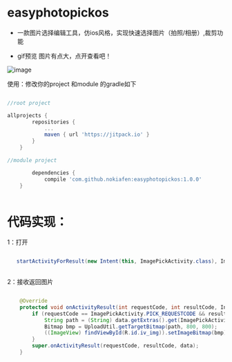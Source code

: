 # easyphotopickos

* 一款图片选择编辑工具，仿ios风格，实现快速选择图片（拍照/相册）,裁剪功能

 * gif预览 图片有点大，点开查看吧！
 
![image](https://github.com/nokiafen/easyphotopickos/tree/master/preview/movie.gif)

使用：修改你的project 和module 的gradle如下
```gradle

//root project

allprojects {
		repositories {
			...
			maven { url 'https://jitpack.io' }
		}
	}
    
//module project

    	dependencies {
	        compile 'com.github.nokiafen:easyphotopickos:1.0.0'
	}
  
```
# 代码实现：

 1：打开
 
```java

   startActivityForResult(new Intent(this, ImagePickActivity.class), ImagePickActivity.PICK_REQUESTCODE);  //打开操作
  
```

 2：接收返回图片

```java

    @Override
    protected void onActivityResult(int requestCode, int resultCode, Intent data) {
        if (requestCode == ImagePickActivity.PICK_REQUESTCODE && resultCode == Activity.RESULT_OK) {
            String path = (String) data.getExtras().get(ImagePickActivity.PATH);  //你要的图片在此
            Bitmap bmp = UploadUtil.getTargetBitmap(path, 800, 800);
            ((ImageView) findViewById(R.id.iv_img)).setImageBitmap(bmp);
        }
        super.onActivityResult(requestCode, resultCode, data);
    }

```
 
    
